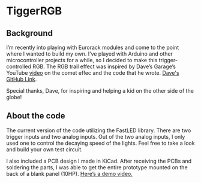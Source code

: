 # TiggerRGB



## Background

I’m recently into playing with Eurorack modules and come to the point where I wanted to build my own. I’ve played with Arduino and other microcontroller projects for a while, so I decided to make this trigger-controlled RGB. The RGB trail effect was inspired by Dave’s Garage’s YouTube [video](https://www.youtube.com/watch?v=yM5dY7K2KHM&list=PLF2KJ6Gy3cZ7ynsp8s4tnqEFmY15CKhmH&index=10) on the comet effec and the code that he wrote. [Dave's GitHub Link](https://github.com/davepl/DavesGarageLEDSeries).

Special thanks, Dave, for inspiring and helping a kid on the other side of the globe!

## About the code

The current version of the code utilizing the FastLED library. There are two trigger inputs and two analog inputs. Out of the two analog inputs, I only used one to control the decaying speed of the lights. Feel free to take a look and build your own test circuit.

I also included a PCB design I made in KiCad. After receiving the PCBs and soldering the parts, I was able to get the entire prototype mounted on the back of a blank panel (10HP). [Here’s a demo video.](https://www.bilibili.com/video/BV1xv411P731?share_source=copy_web)

